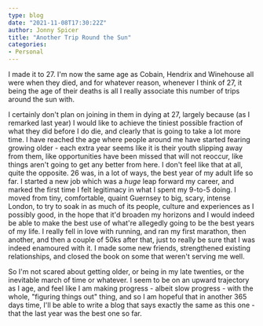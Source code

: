 ```yaml
---
type: blog
date: "2021-11-08T17:30:22Z"
author: Jonny Spicer
title: "Another Trip Round the Sun"
categories:
- Personal
---
```

I made it to 27. I'm now the same age as Cobain, Hendrix and Winehouse all were when they died, and for whatever reason, whenever I think of 27, it being the age of their deaths is all I really associate this number of trips around the sun with.

I certainly don't plan on joining in them in dying at 27, largely because (as I remarked last year) I would like to achieve the tiniest possible fraction of what they did before I do die, and clearly that is going to take a lot more time. I have reached the age where
people around me have started fearing growing older - each extra year seems like it is their youth slipping away from them, like opportunities have been missed that will not reoccur, like things aren't going to get any better from here. I don't feel like that at all,
quite the opposite. 26 was, in a lot of ways, the best year of my adult life so far. I started a new job which was a *huge* leap forward my career, and marked the first time I felt legitimacy in what I spent my 9-to-5 doing. I moved from tiny, comfortable, quaint Guernsey
to big, scary, intense London, to try to soak in as much of its people, culture and experiences as I possibly good, in the hope that it'd broaden my horizons and I would indeed be able to make the best use of what're allegedly going to be the best years of my life. I
really fell in love with running, and ran my first marathon, then another, and then a couple of 50ks after that, just to really be sure that I was indeed enamoured with it. I made some new friends, strengthened existing relationships, and closed the book on some that
weren't serving me well.

So I'm not scared about getting older, or being in my late twenties, or the inevitable march of time or whatever. I seem to be on an upward trajectory as I age, and feel like I am making progress - albeit slow progress - with the whole, "figuring things out" thing, and
so I am hopeful that in another 365 days time, I'll be able to write a blog that says exactly the same as this one - that the last year was the best one so far.
